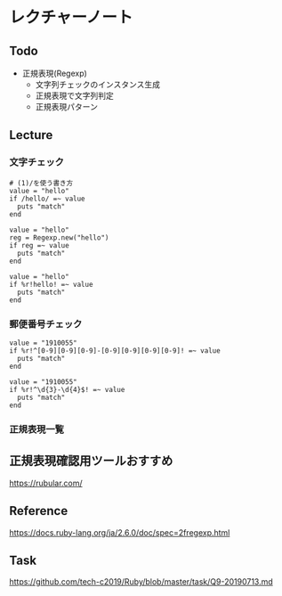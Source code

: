 # レクチャーノート

## Todo
- 正規表現(Regexp) 
    - 文字列チェックのインスタンス生成
    - 正規表現で文字列判定
    - 正規表現パターン   

## Lecture

### 文字チェック
```
# (1)/を使う書き方
value = "hello"
if /hello/ =~ value 
  puts "match"
end
```

```
value = "hello"
reg = Regexp.new("hello")
if reg =~ value
  puts "match"
end
```

```
value = "hello"
if %r!hello! =~ value
  puts "match"
end
```

### 郵便番号チェック
```
value = "1910055"
if %r!^[0-9][0-9][0-9]-[0-9][0-9][0-9][0-9]! =~ value
  puts "match"
end
```

```
value = "1910055"
if %r!^\d{3}-\d{4}$! =~ value
  puts "match"
end
```

### 正規表現一覧


## 正規表現確認用ツールおすすめ
https://rubular.com/  

## Reference
https://docs.ruby-lang.org/ja/2.6.0/doc/spec=2fregexp.html   

## Task
https://github.com/tech-c2019/Ruby/blob/master/task/Q9-20190713.md
